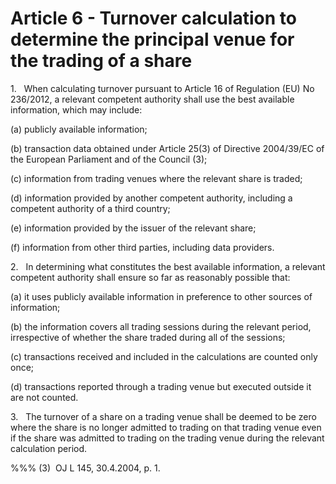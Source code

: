# Article 6 - Turnover calculation to determine the principal venue for the trading of a share


1.   When calculating turnover pursuant to Article 16 of Regulation (EU) No 236/2012, a relevant competent authority shall use the best available information, which may include:

(a) publicly available information;

(b) transaction data obtained under Article 25(3) of Directive 2004/39/EC of the European Parliament and of the Council (3);

(c) information from trading venues where the relevant share is traded;

(d) information provided by another competent authority, including a competent authority of a third country;

(e) information provided by the issuer of the relevant share;

(f) information from other third parties, including data providers.

2.   In determining what constitutes the best available information, a relevant competent authority shall ensure so far as reasonably possible that:

(a) it uses publicly available information in preference to other sources of information;

(b) the information covers all trading sessions during the relevant period, irrespective of whether the share traded during all of the sessions;

(c) transactions received and included in the calculations are counted only once;

(d) transactions reported through a trading venue but executed outside it are not counted.

3.   The turnover of a share on a trading venue shall be deemed to be zero where the share is no longer admitted to trading on that trading venue even if the share was admitted to trading on the trading venue during the relevant calculation period.

%%% (3)  OJ L 145, 30.4.2004, p. 1.
